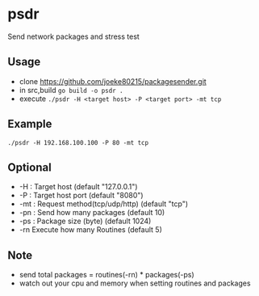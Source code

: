 # psdr
Send network packages and stress test

## Usage
* clone https://github.com/joeke80215/packagesender.git
* in src,build ```go build -o psdr .```
* execute ```./psdr -H <target host> -P <target port> -mt tcp```

## Example
```./psdr -H 192.168.100.100 -P 80 -mt tcp```

## Optional
* -H : Target host (default "127.0.0.1")
* -P : Target host port (default "8080")
* -mt : Request method(tcp/udp/http) (default "tcp")
* -pn : Send how many packages (default 10)
* -ps : Package size (byte) (default 1024)
* -rn Execute how many Routines (default 5)

## Note
* send total packages = routines(-rn) * packages(-ps)
* watch out your cpu and memory when setting routines and packages
